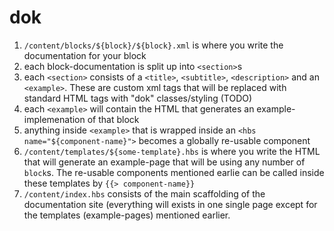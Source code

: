 # dok

1. `/content/blocks/${block}/${block}.xml` is where you write the documentation for your block
2. each block-documentation is split up into `<section>`s
3. each `<section>` consists of a `<title>`, `<subtitle>`, `<description>` and an `<example>`. These are custom xml tags that will be replaced with standard HTML tags with "dok" classes/styling (TODO)
4. each `<example>` will contain the HTML that generates an example-implemenation of that block
5. anything inside `<example>` that is wrapped inside an `<hbs name="${component-name}">` becomes a globally re-usable component
6. `/content/templates/${some-template}.hbs` is where you write the HTML that will generate an example-page that will be using any number of `block`s. The re-usable components mentioned earlie can be called inside these templates by `{{> component-name}}`
7. `/content/index.hbs` consists of the main scaffolding of the documentation site (everything will exists in one single page except for the templates (example-pages) mentioned earlier.
